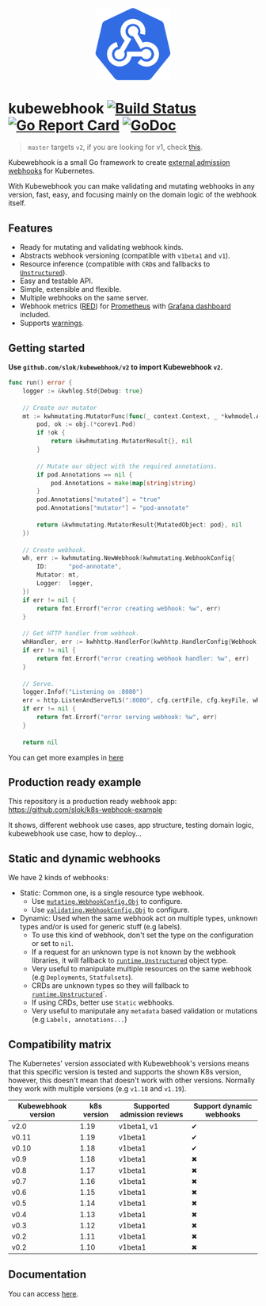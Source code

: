 <p align="center">
    <img src="logo/kubewebhook_logo@0,5x.png" width="30%" align="center" alt="kubewebhook">
</p>

# kubewebhook [![Build Status][ci-image]][ci-url] [![Go Report Card][goreport-image]][goreport-url] [![GoDoc][godoc-image]][godoc-url]

> `master` targets `v2`, if you are looking for v1, check [this](https://github.com/slok/kubewebhook/tree/v1).

Kubewebhook is a small Go framework to create [external admission webhooks][aw-url] for Kubernetes.

With Kubewebhook you can make validating and mutating webhooks in any version, fast, easy, and focusing mainly on the domain logic of the webhook itself.

## Features

- Ready for mutating and validating webhook kinds.
- Abstracts webhook versioning (compatible with `v1beta1` and `v1`).
- Resource inference (compatible with `CRD`s and fallbacks to [`Unstructured`][runtime-unstructured]).
- Easy and testable API.
- Simple, extensible and flexible.
- Multiple webhooks on the same server.
- Webhook metrics ([RED][red-metrics-url]) for [Prometheus][prometheus-url] with [Grafana dashboard][grafana-dashboard] included.
- Supports [warnings].

## Getting started

**Use `github.com/slok/kubewebhook/v2` to import Kubewebhook `v2`.**

```go
func run() error {
    logger := &kwhlog.Std{Debug: true}

    // Create our mutator
    mt := kwhmutating.MutatorFunc(func(_ context.Context, _ *kwhmodel.AdmissionReview, obj metav1.Object) (*kwhmutating.MutatorResult, error) {
        pod, ok := obj.(*corev1.Pod)
        if !ok {
            return &kwhmutating.MutatorResult{}, nil
        }

        // Mutate our object with the required annotations.
        if pod.Annotations == nil {
            pod.Annotations = make(map[string]string)
        }
        pod.Annotations["mutated"] = "true"
        pod.Annotations["mutator"] = "pod-annotate"

        return &kwhmutating.MutatorResult{MutatedObject: pod}, nil
    })

    // Create webhook.
    wh, err := kwhmutating.NewWebhook(kwhmutating.WebhookConfig{
        ID:      "pod-annotate",
        Mutator: mt,
        Logger:  logger,
    })
    if err != nil {
        return fmt.Errorf("error creating webhook: %w", err)
    }

    // Get HTTP handler from webhook.
    whHandler, err := kwhhttp.HandlerFor(kwhhttp.HandlerConfig{Webhook: wh, Logger: logger})
    if err != nil {
        return fmt.Errorf("error creating webhook handler: %w", err)
    }

    // Serve.
    logger.Infof("Listening on :8080")
    err = http.ListenAndServeTLS(":8080", cfg.certFile, cfg.keyFile, whHandler)
    if err != nil {
        return fmt.Errorf("error serving webhook: %w", err)
    }

    return nil
```

You can get more examples in [here](examples)

## Production ready example

This repository is a production ready webhook app: https://github.com/slok/k8s-webhook-example

It shows, different webhook use cases, app structure, testing domain logic, kubewebhook use case, how to deploy...

## Static and dynamic webhooks

We have 2 kinds of webhooks:

- Static: Common one, is a single resource type webhook.
  - Use [`mutating.WebhookConfig.Obj`][mutating-cfg] to configure.
  - Use [`validating.WebhookConfig.Obj`][validating-cfg] to configure.
- Dynamic: Used when the same webhook act on multiple types, unknown types and/or is used for generic stuff (e.g labels).
  - To use this kind of webhook, don't set the type on the configuration or set to `nil`.
  - If a request for an unknown type is not known by the webhook libraries, it will fallback to [`runtime.Unstructured`][runtime-unstructured] object type.
  - Very useful to manipulate multiple resources on the same webhook (e.g `Deployments`, `Statfulsets`).
  - CRDs are unknown types so they will fallback to [`runtime.Unstructured`][runtime-unstructured]`.
  - If using CRDs, better use `Static` webhooks.
  - Very useful to maniputale any `metadata` based validation or mutations (e.g `Labels, annotations...`)

## Compatibility matrix

The Kubernetes' version associated with Kubewebhook's versions means that this specific version
is tested and supports the shown K8s version, however, this doesn't mean that doesn't work with other versions. Normally they work with multiple versions (e.g `v1.18` and `v1.19`).

| Kubewebhook version | k8s version | Supported admission reviews | Support dynamic webhooks |
| ------------------- | ----------- | --------------------------- | ------------------------ |
| v2.0                | 1.19        | v1beta1, v1                 | ✔                        |
| v0.11               | 1.19        | v1beta1                     | ✔                        |
| v0.10               | 1.18        | v1beta1                     | ✔                        |
| v0.9                | 1.18        | v1beta1                     | ✖                        |
| v0.8                | 1.17        | v1beta1                     | ✖                        |
| v0.7                | 1.16        | v1beta1                     | ✖                        |
| v0.6                | 1.15        | v1beta1                     | ✖                        |
| v0.5                | 1.14        | v1beta1                     | ✖                        |
| v0.4                | 1.13        | v1beta1                     | ✖                        |
| v0.3                | 1.12        | v1beta1                     | ✖                        |
| v0.2                | 1.11        | v1beta1                     | ✖                        |
| v0.2                | 1.10        | v1beta1                     | ✖                        |

## Documentation

You can access [here][godoc-url].

[ci-image]: https://github.com/slok/kubewebhook/workflows/CI/badge.svg
[ci-url]: https://github.com/slok/kubewebhook/actions
[goreport-image]: https://goreportcard.com/badge/github.com/slok/kubewebhook
[goreport-url]: https://goreportcard.com/report/github.com/slok/kubewebhook
[godoc-image]: https://godoc.org/github.com/slok/kubewebhook?status.svg
[godoc-url]: https://pkg.go.dev/github.com/slok/kubewebhook?tab=doc
[aw-url]: https://kubernetes.io/docs/reference/access-authn-authz/extensible-admission-controllers
[docs]: https://slok.github.io/kubewebhook/
[red-metrics-url]: https://www.weave.works/blog/the-red-method-key-metrics-for-microservices-architecture/
[prometheus-url]: https://prometheus.io/
[grafana-dashboard]: https://grafana.com/dashboards/7088
[mutating-cfg]: https://pkg.go.dev/github.com/slok/kubewebhook/pkg/webhook/mutating?tab=doc#WebhookConfig
[validating-cfg]: https://pkg.go.dev/github.com/slok/kubewebhook/pkg/webhook/validating?tab=doc#WebhookConfig
[runtime-unstructured]: https://pkg.go.dev/k8s.io/apimachinery/pkg/runtime?tab=doc#Unstructured
[warnings]: https://kubernetes.io/blog/2020/09/03/warnings/
